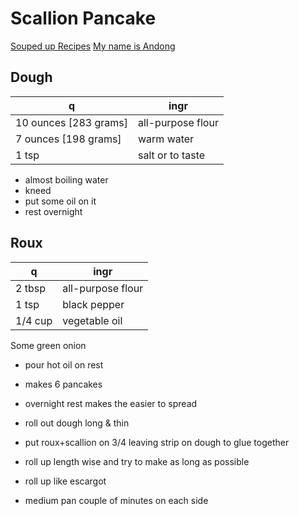 # Scallion Pancake

[Souped up Recipes](https://www.youtube.com/watch?v=0EgspSFnORo)
[My name is Andong](https://www.youtube.com/watch?v=q31XGM75s_0)

## Dough

q | ingr
--- | ---
10 ounces [283 grams] | all-purpose flour 
7 ounces [198 grams] | warm water
1 tsp | salt or to taste

- almost boiling water
- kneed
- put some oil on it
- rest overnight

## Roux

q | ingr
--- | ---
2 tbsp | all-purpose flour
1 tsp | black pepper
1/4 cup | vegetable oil
Some green onion

- pour hot oil on rest

- makes 6 pancakes
- overnight rest makes the easier to spread
- roll out dough long & thin
- put roux+scallion on 3/4 leaving strip on dough to glue together
- roll up length wise and try to make as long as possible
- roll up like escargot
- medium pan couple of minutes on each side

